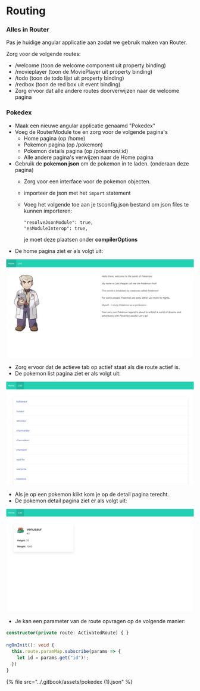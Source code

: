 # Routing

### Alles in Router

Pas je huidige angular applicatie aan zodat we gebruik maken van Router.

Zorg voor de volgende routes:

* /welcome (toon de welcome component uit property binding)
* /movieplayer (toon de MoviePlayer uit property binding)
* /todo (toon de todo lijst uit property binding)
* /redbox (toon de red box uit event binding)
* Zorg ervoor dat alle andere routes doorverwijzen naar de welcome pagina

### Pokedex

* Maak een nieuwe angular applicatie genaamd "Pokedex"
* Voeg de RouterModule toe en zorg voor de volgende pagina's
  * Home pagina (op /home)
  * Pokemon pagina (op /pokemon)
  * Pokemon details pagina (op /pokemon/:id)
  * Alle andere pagina's verwijzen naar de Home pagina
* Gebruik de **pokemon json** om de pokemon in te laden. (onderaan deze pagina)
  * Zorg voor een interface voor de pokemon objecten.
  * importeer de json met het `import` statement
  *   Voeg het volgende toe aan je tsconfig.json bestand om json files te kunnen importeren:

      ```
      "resolveJsonModule": true,
      "esModuleInterop": true,
      ```

      je moet deze plaatsen onder **compilerOptions**
* De home pagina ziet er als volgt uit:

![](<../.gitbook/assets/Screenshot 2021-11-13 at 21.28.07.png>)

* Zorg ervoor dat de actieve tab op actief staat als die route actief is.
* De pokemon list pagina ziet er als volgt uit:

![](<../.gitbook/assets/Screenshot 2021-11-13 at 21.28.55.png>)

* Als je op een pokemon klikt kom je op de detail pagina terecht.
* De pokemon detail pagina ziet er als volgt uit:

![](<../.gitbook/assets/Screenshot 2021-11-13 at 21.29.35.png>)

* Je kan een parameter van de route opvragen op de volgende manier:

```typescript
constructor(private route: ActivatedRoute) { }

ngOnInit(): void {
  this.route.paramMap.subscribe(params => {
    let id = params.get("id")!;
  })
}
```

{% file src="../.gitbook/assets/pokedex (1).json" %}

